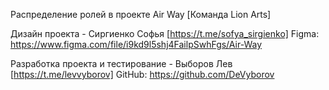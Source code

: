 Распределение ролей в проекте Air Way [Команда Lion Arts]

Дизайн проекта - Сиргиенко Софья [https://t.me/sofya_sirgienko]
Figma: https://www.figma.com/file/i9kd9l5shj4FailpSwhFgs/Air-Way

Разработка проекта и тестирование - Выборов Лев [https://t.me/levvyborov]
GitHub: https://github.com/DeVyborov

